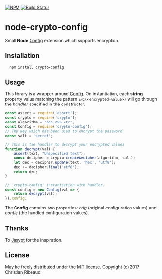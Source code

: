 [![NPM](https://nodei.co/npm/crypto-config.svg?downloads=true&downloadRank=true)](https://nodei.co/npm/crypto-config/)
[![Build Status](https://travis-ci.org/ribeaud/node-crypto-config.svg?branch=master)](https://travis-ci.org/ribeaud/node-crypto-config)

node-crypto-config
=============

Small **Node** [Config](https://github.com/lorenwest/node-config) extension which supports encryption.

Installation
------------
```bash
  npm install crypto-config
```
Usage
-----
This library is a wrapper around [Config](https://github.com/lorenwest/node-config). On instantiation, each **string** property
value matching the pattern `ENC(<encrypted-value>)` will go through the _handler_ specified in the constructor.

```javascript
const assert = require('assert');
const crypto = require('crypto');
const algorithm = 'aes-256-ctr';
const Config = require('crypto-config');
// The key which has been used to encrypt the password
const salt = 'secret';

// This is the handler to decrypt your encrypted values
function decrypt(val) {
    assert(text, "Unspecified text");
    const decipher = crypto.createDecipher(algorithm, salt);
    let dec = decipher.update(text, 'hex', 'utf8');
    dec += decipher.final('utf8');
    return dec;
}

// 'crypto-config' instantiation with handler.
const config = new Config(val => {
    return decrypt(val);
}).config;
```

The **Config** contains two properties: _orig_ (original configuration values) and _config_ (the handled configuration values).

Thanks
------
To [Jasypt](http://www.jasypt.org/encrypting-configuration.html) for the inspiration.

License
-------
May be freely distributed under the [MIT license](https://raw.githubusercontent.com/ribeaud/node-crypto-config/master/LICENSE).
Copyright (c) 2017 Christian Ribeaud
